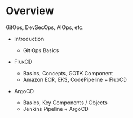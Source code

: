 # Overview

GitOps, DevSecOps, AIOps, etc.

- Introduction
  - Git Ops Basics

- FluxCD
  - Basics, Concepts, GOTK Component
  - Amazon ECR, EKS, CodePipeline + FluxCD

- ArgoCD
  - Basics, Key Components / Objects
  - Jenkins Pipeline + ArgoCD


<Comment />
